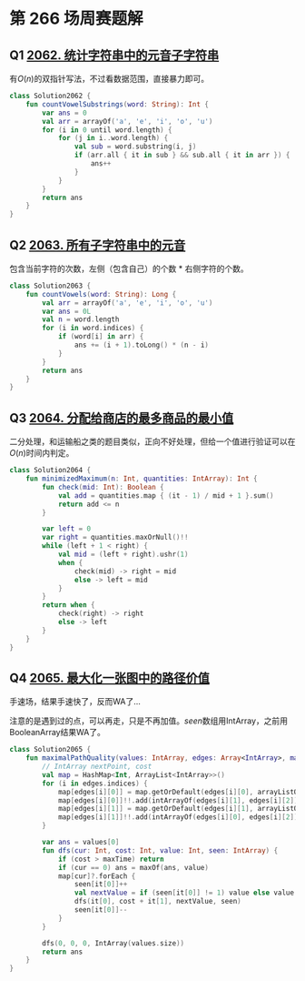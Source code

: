 # 第 266 场周赛题解

## Q1 [2062. 统计字符串中的元音子字符串](https://leetcode-cn.com/problems/count-vowel-substrings-of-a-string/)

有$O(n)$的双指针写法，不过看数据范围，直接暴力即可。

```kotlin
class Solution2062 {
    fun countVowelSubstrings(word: String): Int {
        var ans = 0
        val arr = arrayOf('a', 'e', 'i', 'o', 'u')
        for (i in 0 until word.length) {
            for (j in i..word.length) {
                val sub = word.substring(i, j)
                if (arr.all { it in sub } && sub.all { it in arr }) {
                    ans++
                }
            }
        }
        return ans
    }
}
```

## Q2 [2063. 所有子字符串中的元音](https://leetcode-cn.com/problems/vowels-of-all-substrings/)

包含当前字符的次数，左侧（包含自己）的个数 * 右侧字符的个数。

```kotlin
class Solution2063 {
    fun countVowels(word: String): Long {
        val arr = arrayOf('a', 'e', 'i', 'o', 'u')
        var ans = 0L
        val n = word.length
        for (i in word.indices) {
            if (word[i] in arr) {
                ans += (i + 1).toLong() * (n - i)
            }
        }
        return ans
    }
}
```

## Q3 [2064. 分配给商店的最多商品的最小值](https://leetcode-cn.com/problems/minimized-maximum-of-products-distributed-to-any-store/)

二分处理，和运输船之类的题目类似，正向不好处理，但给一个值进行验证可以在${O(n)}$时间内判定。

```Kotlin
class Solution2064 {
    fun minimizedMaximum(n: Int, quantities: IntArray): Int {
        fun check(mid: Int): Boolean {
            val add = quantities.map { (it - 1) / mid + 1 }.sum()
            return add <= n
        }

        var left = 0
        var right = quantities.maxOrNull()!!
        while (left + 1 < right) {
            val mid = (left + right).ushr(1)
            when {
                check(mid) -> right = mid
                else -> left = mid
            }
        }
        return when {
            check(right) -> right
            else -> left
        }
    }
}
```

## Q4 [2065. 最大化一张图中的路径价值](https://leetcode-cn.com/problems/maximum-path-quality-of-a-graph/)

手速场，结果手速快了，反而WA了...

注意的是遇到过的点，可以再走，只是不再加值。$seen$数组用IntArray，之前用BooleanArray结果WA了。

```kotlin
class Solution2065 {
    fun maximalPathQuality(values: IntArray, edges: Array<IntArray>, maxTime: Int): Int {
        // IntArray nextPoint, cost
        val map = HashMap<Int, ArrayList<IntArray>>()
        for (i in edges.indices) {
            map[edges[i][0]] = map.getOrDefault(edges[i][0], arrayListOf())
            map[edges[i][0]]!!.add(intArrayOf(edges[i][1], edges[i][2]))
            map[edges[i][1]] = map.getOrDefault(edges[i][1], arrayListOf())
            map[edges[i][1]]!!.add(intArrayOf(edges[i][0], edges[i][2]))
        }

        var ans = values[0]
        fun dfs(cur: Int, cost: Int, value: Int, seen: IntArray) {
            if (cost > maxTime) return
            if (cur == 0) ans = maxOf(ans, value)
            map[cur]?.forEach {
                seen[it[0]]++
                val nextValue = if (seen[it[0]] != 1) value else value + values[it[0]]
                dfs(it[0], cost + it[1], nextValue, seen)
                seen[it[0]]--
            }
        }

        dfs(0, 0, 0, IntArray(values.size))
        return ans
    }
}
```